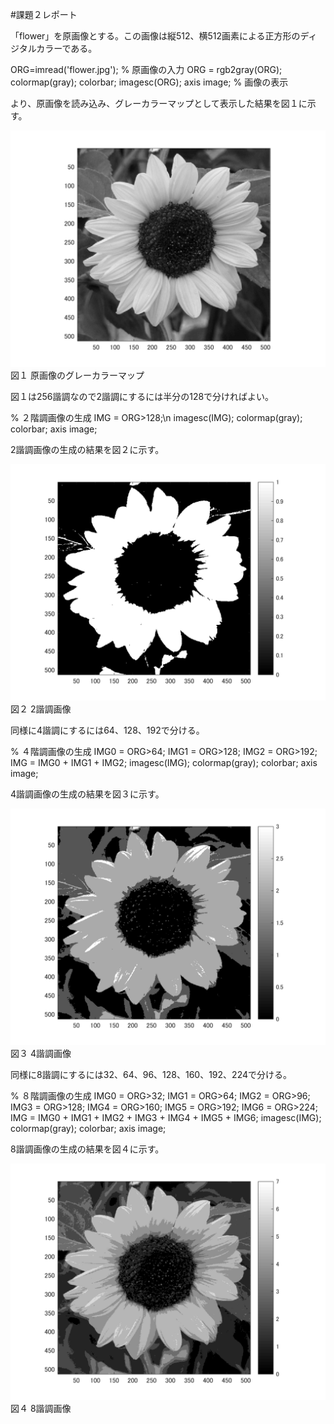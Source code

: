 #課題２レポート

「flower」を原画像とする。この画像は縦512、横512画素による正方形のディジタルカラーである。

ORG=imread('flower.jpg'); % 原画像の入力
ORG = rgb2gray(ORG); colormap(gray); colorbar;
imagesc(ORG); axis image; % 画像の表示

より、原画像を読み込み、グレーカラーマップとして表示した結果を図１に示す。

![原画像](https://github.com/Koukuri/work_image_processing/blob/master/image/kadai2.1.png)
図１ 原画像のグレーカラーマップ

図１は256諧調なので2諧調にするには半分の128で分ければよい。

% ２階調画像の生成
IMG = ORG>128;\n
imagesc(IMG); colormap(gray); colorbar;  axis image;

2諧調画像の生成の結果を図２に示す。

![原画像](https://github.com/Koukuri/work_image_processing/blob/master/image/kadai2.2.png)
図２ 2諧調画像

同様に4諧調にするには64、128、192で分ける。

% ４階調画像の生成
IMG0 = ORG>64;
IMG1 = ORG>128;
IMG2 = ORG>192;
IMG = IMG0 + IMG1 + IMG2;
imagesc(IMG); colormap(gray); colorbar;  axis image;

4諧調画像の生成の結果を図３に示す。

![原画像](https://github.com/Koukuri/work_image_processing/blob/master/image/kadai2.3.png)
図３ 4諧調画像

同様に8諧調にするには32、64、96、128、160、192、224で分ける。

% ８階調画像の生成
IMG0 = ORG>32;
IMG1 = ORG>64;
IMG2 = ORG>96;
IMG3 = ORG>128;
IMG4 = ORG>160;
IMG5 = ORG>192;
IMG6 = ORG>224;
IMG = IMG0 + IMG1 + IMG2 + IMG3 + IMG4 + IMG5 + IMG6;
imagesc(IMG); colormap(gray); colorbar;  axis image;

8諧調画像の生成の結果を図４に示す。

![原画像](https://github.com/Koukuri/work_image_processing/blob/master/image/kadai2.4.png)
図４ 8諧調画像
